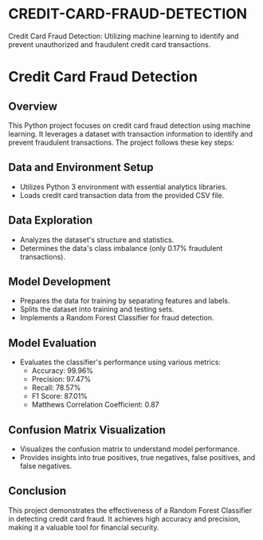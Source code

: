 # CREDIT-CARD-FRAUD-DETECTION
Credit Card Fraud Detection: Utilizing machine learning to identify and prevent unauthorized and fraudulent credit card transactions.
# Credit Card Fraud Detection

## Overview
This Python project focuses on credit card fraud detection using machine learning. It leverages a dataset with transaction information to identify and prevent fraudulent transactions. The project follows these key steps:

## Data and Environment Setup
- Utilizes Python 3 environment with essential analytics libraries.
- Loads credit card transaction data from the provided CSV file.

## Data Exploration
- Analyzes the dataset's structure and statistics.
- Determines the data's class imbalance (only 0.17% fraudulent transactions).

## Model Development
- Prepares the data for training by separating features and labels.
- Splits the dataset into training and testing sets.
- Implements a Random Forest Classifier for fraud detection.

## Model Evaluation
- Evaluates the classifier's performance using various metrics:
  - Accuracy: 99.96%
  - Precision: 97.47%
  - Recall: 78.57%
  - F1 Score: 87.01%
  - Matthews Correlation Coefficient: 0.87

## Confusion Matrix Visualization
- Visualizes the confusion matrix to understand model performance.
- Provides insights into true positives, true negatives, false positives, and false negatives.

## Conclusion
This project demonstrates the effectiveness of a Random Forest Classifier in detecting credit card fraud. It achieves high accuracy and precision, making it a valuable tool for financial security.
